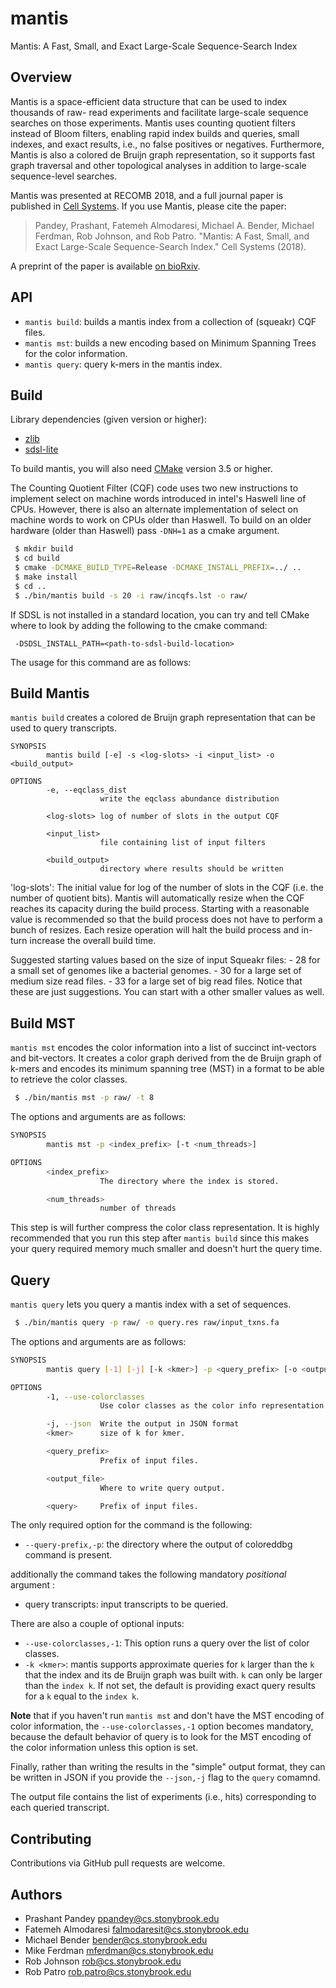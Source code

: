 # mantis
Mantis: A Fast, Small, and Exact Large-Scale Sequence-Search Index

Overview
--------

Mantis is a space-efficient data structure that can be used to index thousands of raw-
read experiments and facilitate large-scale sequence searches on those experiments. Mantis uses counting quotient
filters instead of Bloom filters, enabling rapid index builds and queries, small indexes, and exact results, i.e., no
false positives or negatives. Furthermore, Mantis is also a colored de Bruijn graph representation, so it supports fast
graph traversal and other topological analyses in addition to large-scale sequence-level searches.

Mantis was presented at RECOMB 2018, and a full journal paper is published in [Cell Systems](https://www.cell.com/cell-systems/abstract/S2405-4712(18)30239-4).  If you use Mantis, please cite the paper:

>Pandey, Prashant, Fatemeh Almodaresi, Michael A. Bender, Michael Ferdman, Rob Johnson, and Rob Patro. "Mantis: A Fast, Small, and Exact Large-Scale Sequence-Search Index." Cell Systems (2018).

A preprint of the paper is available [on bioRxiv](https://www.biorxiv.org/content/biorxiv/early/2017/11/10/217372.full.pdf).

API
--------
* `mantis build`: builds a mantis index from a collection of (squeakr) CQF files.
* `mantis mst`: builds a new encoding based on Minimum Spanning Trees for the color information.
* `mantis query`: query k-mers in the mantis index.

Build
-------

Library dependencies (given version or higher):
 - [zlib](https://zlib.net/)
 - [sdsl-lite](https://github.com/simongog/sdsl-lite)
 
To build mantis, you will also need [CMake](https://cmake.org/) version 3.5 or higher.

The Counting Quotient Filter (CQF) code uses two new instructions to implement select on machine words
introduced in intel's Haswell line of CPUs. However, there is also an alternate
implementation of select on machine words to work on CPUs older than Haswell.
To build on an older hardware (older than Haswell) pass `-DNH=1` as a cmake argument.

```bash
 $ mkdir build
 $ cd build
 $ cmake -DCMAKE_BUILD_TYPE=Release -DCMAKE_INSTALL_PREFIX=../ ..
 $ make install
 $ cd ..
 $ ./bin/mantis build -s 20 -i raw/incqfs.lst -o raw/
```

If SDSL is not installed in a standard location, you can try and tell CMake where to look by adding
the following to the cmake command:

```
 -DSDSL_INSTALL_PATH=<path-to-sdsl-build-location>
```

The usage for this command are as follows:

Build Mantis
-------
`mantis build` creates a colored de Bruijn graph representation that can be used to query transcripts.

```
SYNOPSIS
        mantis build [-e] -s <log-slots> -i <input_list> -o <build_output>

OPTIONS
        -e, --eqclass_dist
                    write the eqclass abundance distribution

        <log-slots> log of number of slots in the output CQF

        <input_list>
                    file containing list of input filters

        <build_output>
                    directory where results should be written
```

'log-slots': The initial value for log of the number of slots in the CQF (i.e. the number of quotient bits).
 Mantis will automatically resize when the CQF reaches its capacity during the build process.
 Starting with a reasonable value is recommended so that the build process does not have to perform a bunch of resizes. Each resize operation will halt the build process and in-turn increase the overall build time.

 Suggested starting values based on the size of input Squeakr files:
    - 28 for a small set of genomes like a bacterial genomes.
    - 30 for a large set of medium size read files.
    - 33 for a large set of big read files.
 Notice that these are just suggestions. You can start with a other smaller values as well.

Build MST
-------
`mantis mst` encodes the color information into a list of succinct 
int-vectors and bit-vectors. It creates a color graph derived from the de Bruijn graph of k-mers 
and encodes its minimum spanning tree (MST) in a format to be able to retrieve the color classes.

```bash
 $ ./bin/mantis mst -p raw/ -t 8
```

The options and arguments are as follows:

```bash
SYNOPSIS
        mantis mst -p <index_prefix> [-t <num_threads>]

OPTIONS
        <index_prefix>
                    The directory where the index is stored.

        <num_threads>
                    number of threads
```
This step is will further compress the color class representation.
It is highly recommended that you run this step after `mantis build`
since this makes your query required memory much smaller and doesn't hurt
the query time.

Query
-------

`mantis query` lets you query a mantis index with a set of sequences.

```bash
 $ ./bin/mantis query -p raw/ -o query.res raw/input_txns.fa
```

The options and arguments are as follows:

```bash
SYNOPSIS
        mantis query [-1] [-j] [-k <kmer>] -p <query_prefix> [-o <output_file>] <query>

OPTIONS
        -1, --use-colorclasses
                    Use color classes as the color info representation instead of MST

        -j, --json  Write the output in JSON format
        <kmer>      size of k for kmer.

        <query_prefix>
                    Prefix of input files.

        <output_file>
                    Where to write query output.

        <query>     Prefix of input files.
```

 The only required option for the command is the following:
 - `--query-prefix,-p`: the directory where the output of coloreddbg command is present.
 
 additionally the command takes the following mandatory _positional_ argument :
 - query transcripts: input transcripts to be queried.

 There are also a couple of optional inputs:
 - `--use-colorclasses,-1`: This option runs a query over the list of color classes.
 - `-k <kmer>`: mantis supports approximate queries for `k`
 larger than the `k` that the index and its de Bruijn graph was built with.
 `k` can only be larger than the `index k`. If not set, the default
 is providing exact query results for a `k` equal to the `index k`.
 
 **Note** that if you haven't run `mantis mst` and don't
 have the MST encoding of color information, the `--use-colorclasses,-1` option becomes
 mandatory, because the default behavior of query is to look for
 the MST encoding of the color information unless this option is set.
 
 Finally, rather than writing the results in the "simple" output format, they can be written in JSON if you
 provide the `--json,-j` flag to the `query` comamnd.
 
The output file contains the list of experiments (i.e., hits) corresponding to each queried transcript.

Contributing
------------
Contributions via GitHub pull requests are welcome.

Authors
-------
- Prashant Pandey <ppandey@cs.stonybrook.edu>
- Fatemeh Almodaresi <falmodaresit@cs.stonybrook.edu>
- Michael Bender <bender@cs.stonybrook.edu>
- Mike Ferdman <mferdman@cs.stonybrook.edu>
- Rob Johnson <rob@cs.stonybrook.edu>
- Rob Patro <rob.patro@cs.stonybrook.edu>

